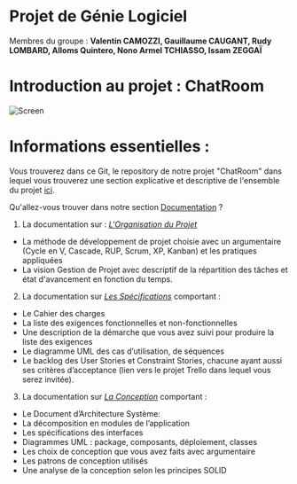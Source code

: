 # Projet de Génie Logiciel
Membres du groupe : **Valentin CAMOZZI, Gauillaume CAUGANT, Rudy LOMBARD, Alloms Quintero, Nono Armel TCHIASSO, Issam ZEGGAÏ**

# Introduction au projet : ChatRoom

![Screen](https://i.imgur.com/EtrsPT7.png)


# Informations essentielles :

Vous trouverez dans ce Git, le repository de notre projet "ChatRoom" dans lequel vous trouverez une section explicative et descriptive
de l'ensemble du projet [ici](https://github.com/gcaugant56/Genie-Logiciel/tree/develop/doc/Documentation).

Qu'allez-vous trouver dans notre section [Documentation](https://github.com/gcaugant56/Genie-Logiciel/tree/develop/doc/Documentation) ?

1. La documentation sur : *[L'Organisation du Projet](https://github.com/gcaugant56/Genie-Logiciel/tree/develop/doc/Documentation/Organisation%20du%20projet)*
  - La méthode de développement de projet choisie avec un argumentaire (Cycle en V, Cascade, RUP,
Scrum, XP, Kanban) et les pratiques appliquées
  - La vision Gestion de Projet avec descriptif de la répartition des tâches et état d'avancement en fonction du temps.



2. La documentation sur *[Les Spécifications](https://github.com/gcaugant56/Genie-Logiciel/tree/develop/doc/Documentation/Les%20Sp%C3%A9cifications)* comportant :

- Le Cahier des charges
- La liste des exigences fonctionnelles et non-fonctionnelles
- Une description de la démarche que vous avez suivi pour produire la liste des exigences
- Le diagramme UML des cas d’utilisation, de séquences
- Le backlog des User Stories et Constraint Stories, chacune ayant aussi ses critères d’acceptance
 (lien vers le projet Trello dans lequel vous serez invitée).




3. La documentation sur *[La Conception](https://github.com/gcaugant56/Genie-Logiciel/tree/develop/doc/Documentation/La%20Conception )* comportant :

  - Le Document d’Architecture Système:
  - La décomposition en modules de l’application
  - Les spécifications des interfaces
  - Diagrammes UML : package, composants, déploiement, classes
  - Les choix de conception que vous avez faits avec argumentaire
  - Les patrons de conception utilisés
  - Une analyse de la conception selon les principes SOLID


